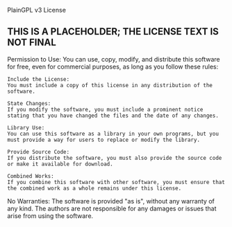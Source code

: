 PlainGPL v3 License

## THIS IS A PLACEHOLDER; THE LICENSE TEXT IS NOT FINAL


Permission to Use:
You can use, copy, modify, and distribute this software for free, even for commercial purposes, as long as you follow these rules:

    Include the License:
    You must include a copy of this license in any distribution of the software.

    State Changes:
    If you modify the software, you must include a prominent notice stating that you have changed the files and the date of any changes.

    Library Use:
    You can use this software as a library in your own programs, but you must provide a way for users to replace or modify the library.

    Provide Source Code:
    If you distribute the software, you must also provide the source code or make it available for download.

    Combined Works:
    If you combine this software with other software, you must ensure that the combined work as a whole remains under this license.

No Warranties:
The software is provided "as is", without any warranty of any kind. The authors are not responsible for any damages or issues that arise from using the software.
